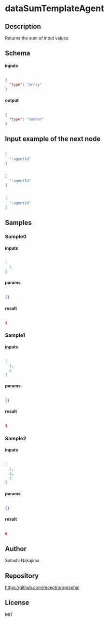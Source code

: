 # dataSumTemplateAgent

## Description

Returns the sum of input values

## Schema

#### inputs

```json

{
  "type": "array"
}

````

#### output

```json

{
  "type": "number"
}

````

## Input example of the next node

```json

[
  ":agentId"
]

````
```json

[
  ":agentId"
]

````
```json

[
  ":agentId"
]

````

## Samples

### Sample0

#### inputs

```json

[
  1
]

````

#### params

```json

{}

````

#### result

```json

1

````
### Sample1

#### inputs

```json

[
  1,
  2
]

````

#### params

```json

{}

````

#### result

```json

3

````
### Sample2

#### inputs

```json

[
  1,
  2,
  3
]

````

#### params

```json

{}

````

#### result

```json

6

````

## Author

Satoshi Nakajima

## Repository

https://github.com/receptron/graphai

## License

MIT

